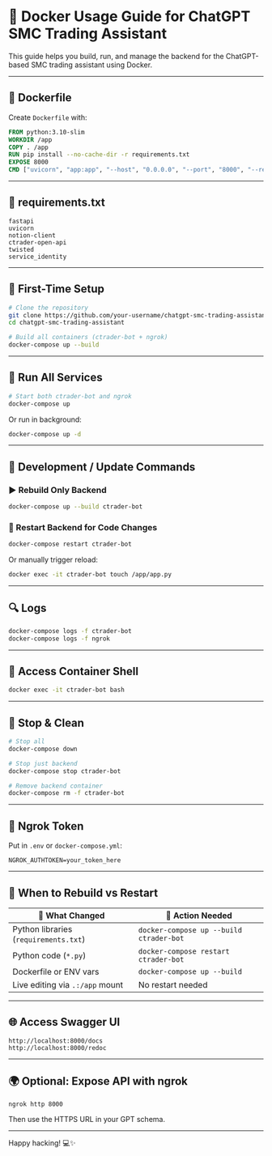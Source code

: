 # 🐳 Docker Usage Guide for ChatGPT SMC Trading Assistant

This guide helps you build, run, and manage the backend for the ChatGPT-based SMC trading assistant using Docker.


---

## 🐳 Dockerfile

Create `Dockerfile` with:

```dockerfile
FROM python:3.10-slim
WORKDIR /app
COPY . /app
RUN pip install --no-cache-dir -r requirements.txt
EXPOSE 8000
CMD ["uvicorn", "app:app", "--host", "0.0.0.0", "--port", "8000", "--reload"]
```

---

## 📜 requirements.txt

```
fastapi
uvicorn
notion-client
ctrader-open-api
twisted
service_identity
```

---

## 🧪 First-Time Setup

```bash
# Clone the repository
git clone https://github.com/your-username/chatgpt-smc-trading-assistant.git
cd chatgpt-smc-trading-assistant

# Build all containers (ctrader-bot + ngrok)
docker-compose up --build
```

---

## 🚀 Run All Services

```bash
# Start both ctrader-bot and ngrok
docker-compose up
```

Or run in background:

```bash
docker-compose up -d
```

---

## 🔄 Development / Update Commands

### ▶️ Rebuild Only Backend

```bash
docker-compose up --build ctrader-bot
```

### 🔁 Restart Backend for Code Changes

```bash
docker-compose restart ctrader-bot
```

Or manually trigger reload:

```bash
docker exec -it ctrader-bot touch /app/app.py
```

---

## 🔍 Logs

```bash
docker-compose logs -f ctrader-bot
docker-compose logs -f ngrok
```

---

## 🐚 Access Container Shell

```bash
docker exec -it ctrader-bot bash
```

---

## 🛑 Stop & Clean

```bash
# Stop all
docker-compose down

# Stop just backend
docker-compose stop ctrader-bot

# Remove backend container
docker-compose rm -f ctrader-bot
```

---

## 🔐 Ngrok Token

Put in `.env` or `docker-compose.yml`:

```env
NGROK_AUTHTOKEN=your_token_here
```

---

## 🧠 When to Rebuild vs Restart

| 🔧 What Changed                          | 🏁 Action Needed                             |
|-----------------------------------------|----------------------------------------------|
| Python libraries (`requirements.txt`)   | `docker-compose up --build ctrader-bot`      |
| Python code (`*.py`)                    | `docker-compose restart ctrader-bot`         |
| Dockerfile or ENV vars                  | `docker-compose up --build`                  |
| Live editing via `.:/app` mount         | No restart needed                            |

---

## 🌐 Access Swagger UI

```
http://localhost:8000/docs
http://localhost:8000/redoc
```

---

## 🌍 Optional: Expose API with ngrok

```bash
ngrok http 8000
```

Then use the HTTPS URL in your GPT schema.

---

Happy hacking! 💻✨

